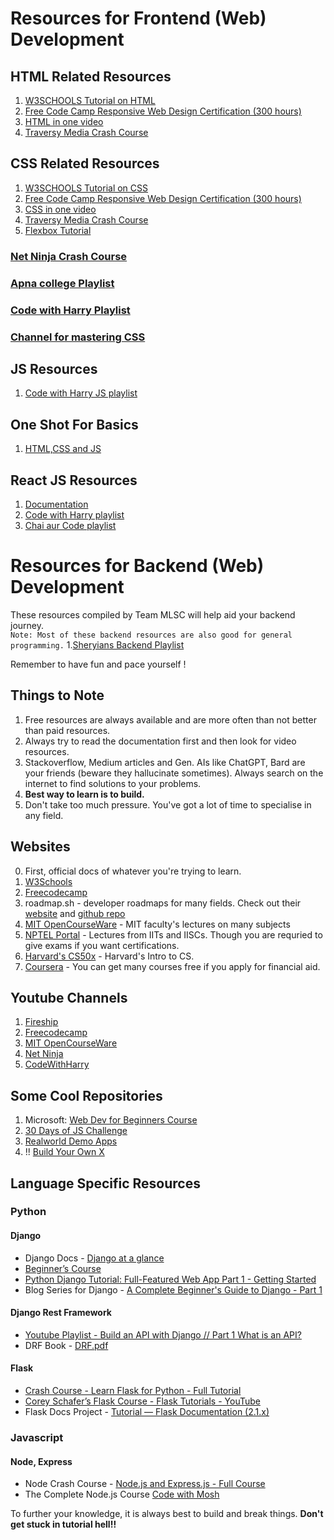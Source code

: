 # Resources for Frontend (Web) Development
## HTML Related Resources

1.  [W3SCHOOLS Tutorial on HTML](https://www.w3schools.com/html/)
2.  [Free Code Camp Responsive Web Design Certification (300 hours)](https://learn.freecodecamp.org/)
3.  [HTML in one video](https://youtu.be/BsDoLVMnmZs?si=udcHU3V-XS4hrzhF)
4.  [Traversy Media Crash Course](https://youtu.be/UB1O30fR-EE)

## CSS Related Resources

1.  [W3SCHOOLS Tutorial on CSS](https://www.w3schools.com/css/default.asp)
2.  [Free Code Camp Responsive Web Design Certification (300 hours)](https://learn.freecodecamp.org/)
3.  [CSS in one video](https://youtu.be/Edsxf_NBFrw?si=iHkjjvZZxoAQj2W_)
4.  [Traversy Media Crash Course](https://youtu.be/yfoY53QXEnI)
5.  [Flexbox Tutorial](https://youtu.be/JJSoEo8JSnc)


### [Net Ninja Crash Course](https://youtube.com/playlist?list=PL4cUxeGkcC9ivBf_eKCPIAYXWzLlPAm6G)
### [Apna college Playlist](https://youtube.com/playlist?list=PLfqMhTWNBTe3H6c9OGXb5_6wcc1Mca52n&si=NfvGilDAhnkctjv8)
### [Code with Harry Playlist](https://youtube.com/playlist?list=PLu0W_9lII9agq5TrH9XLIKQvv0iaF2X3w&si=7asmARI15cp1C29v)
### [Channel for mastering CSS](https://www.youtube.com/@KevinPowell/)

## JS Resources
1. [Code with Harry JS playlist](https://youtube.com/playlist?list=PLu0W_9lII9ahR1blWXxgSlL4y9iQBnLpR&si=h3RanQEQbUTckhdb)

## One Shot For Basics
1. [HTML,CSS and JS](https://youtu.be/kkOuRJ69BRY?si=K3F9PWrer8G84aaH)

## React JS Resources
1. [Documentation](https://react.dev)
2. [Code with Harry playlist](https://youtube.com/playlist?list=PLu0W_9lII9agx66oZnT6IyhcMIbUMNMdt&si=ayGJHSXZDVqhd6Vv)
3. [Chai aur Code playlist](https://youtube.com/playlist?list=PLu71SKxNbfoDqgPchmvIsL4hTnJIrtige&si=LoC0RShuWf8qHZZH)

# Resources for Backend (Web) Development

These resources compiled by Team MLSC will help aid your backend journey.  
`Note: Most of these backend resources are also good for general programming.`
1.[Sheryians Backend Playlist](https://www.youtube.com/watch?v=T55Kb8rrH1g&list=PLbtI3_MArDOkXRLxdMt1NOMtCS-84ibHH)

Remember to have fun and pace yourself !

## Things to Note

1. Free resources are always available and are more often than not better than paid resources.
2. Always try to read the documentation first and then look for video resources.
3. Stackoverflow, Medium articles and Gen. AIs like ChatGPT, Bard are your friends (beware they hallucinate sometimes). Always search on the internet to find solutions to your problems.
4. **Best way to learn is to build.**
5. Don't take too much pressure. You've got a lot of time to specialise in any field.

## Websites

0. First, official docs of whatever you're trying to learn.
1. [W3Schools](https://www.w3schools.com/)
2. [Freecodecamp](https://www.freecodecamp.org/)
3. roadmap.sh - developer roadmaps for many fields. Check out their [website](https://roadmap.sh/) and [github repo](https://github.com/kamranahmedse/developer-roadmap)
4. [MIT OpenCourseWare](https://ocw.mit.edu/) - MIT faculty's lectures on many subjects
5. [NPTEL Portal](https://nptel.ac.in/) - Lectures from IITs and IISCs. Though you are requried to give exams if you want certifications.
6. [Harvard's CS50x](https://cs50.harvard.edu/x/2023/) - Harvard's Intro to CS.
7. [Coursera](https://www.coursera.org) - You can get many courses free if you apply for financial aid.

## Youtube Channels

1. [Fireship](https://www.youtube.com/@Fireship)
2. [Freecodecamp](https://www.youtube.com/@freecodecamp)
3. [MIT OpenCourseWare](https://www.youtube.com/@mitocw)
4. [Net Ninja](https://www.youtube.com/@NetNinja)
5. [CodeWithHarry](https://www.youtube.com/@CodeWithHarry)

## Some Cool Repositories

1. Microsoft: [Web Dev for Beginners Course](https://github.com/microsoft/Web-Dev-For-Beginners)
2. [30 Days of JS Challenge](https://github.com/wesbos/JavaScript30)
3. [Realworld Demo Apps](https://github.com/gothinkster/realworld)
4. !! [Build Your Own X](https://github.com/codecrafters-io/build-your-own-x)

## Language Specific Resources

### Python

#### Django

- Django Docs - [Django at a glance](https://docs.djangoproject.com/en/4.0/intro/overview/)
- [Beginner’s Course](https://www.youtube.com/watch?v=UmljXZIypDc&list=PL-osiE80TeTtoQCKZ03TU5fNfx2UY6U4p)
- [Python Django Tutorial: Full-Featured Web App Part 1 - Getting Started](https://www.youtube.com/watch?v=UmljXZIypDc&list=PL-osiE80TeTtoQCKZ03TU5fNfx2UY6U4p)
- Blog Series for Django - [A Complete Beginner's Guide to Django - Part 1](https://simpleisbetterthancomplex.com/series/2017/09/04/a-complete-beginners-guide-to-django-part-1.html)

#### Django Rest Framework

- [Youtube Playlist - Build an API with Django // Part 1 What is an API?](https://www.youtube.com/watch?v=RPsDhoWY_kc&list=PLLRM7ROnmA9HzbIXYN6D3wOZ0wUrqNs_d)
- DRF Book - [DRF.pdf](https://drive.google.com/file/d/1T5i6Fq1xXYEFhCrfm5j2ukR150lxkb1n/view)

#### Flask

- [Crash Course - Learn Flask for Python - Full Tutorial](https://www.youtube.com/watch?v=Z1RJmh_OqeA)
- [Corey Schafer’s Flask Course - Flask Tutorials - YouTube](https://www.youtube.com/playlist?list=PL-osiE80TeTs4UjLw5MM6OjgkjFeUxCYH)
- Flask Docs Project - [Tutorial — Flask Documentation (2.1.x)](https://flask.palletsprojects.com/en/2.1.x/tutorial/)

### Javascript

#### Node, Express

- Node Crash Course - [Node.js and Express.js - Full Course](https://www.youtube.com/watch?v=Oe421EPjeBE)
- The Complete Node.js Course [Code with Mosh](https://mega.nz/folder/AtYWCZjK#hLOTRFl7d2WLWdSjVkO14A)

To further your knowledge, it is always best to build and break things. **Don't get stuck in tutorial hell!!**
